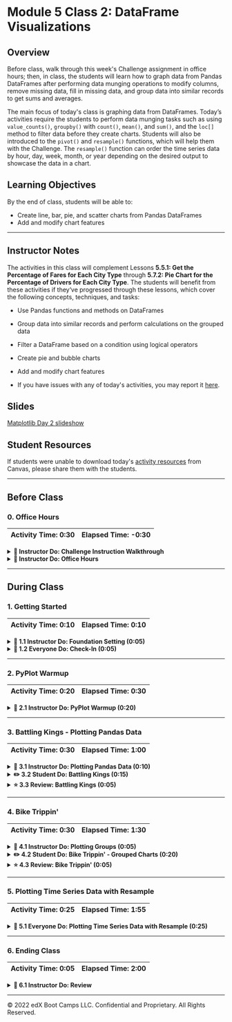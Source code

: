 # Module 5 Class 2: DataFrame Visualizations

## Overview

Before class, walk through this week's Challenge assignment in office hours; then, in class, the students will learn how to graph data from Pandas DataFrames after performing data munging operations to modify columns, remove missing data, fill in missing data, and group data into similar records to get sums and averages.

The main focus of today's class is graphing data from DataFrames. Today’s activities require the students to perform data munging tasks such as using `value_counts()`, `groupby()` with `count()`, `mean()`, and `sum()`, and the `loc[]` method to filter data before they create charts. Students will also be introduced to the `pivot()` and `resample()` functions, which will help them with the Challenge. The `resample()` function can order the time series data by hour, day, week, month, or year depending on the desired output to showcase the data in a chart.  

## Learning Objectives

By the end of class, students will be able to:

* Create line, bar, pie, and scatter charts from Pandas DataFrames
* Add and modify chart features 


- - -

## Instructor Notes

The activities in this class will complement Lessons **5.5.1: Get the Percentage of Fares for Each City Type** through **5.7.2: Pie Chart for the Percentage of Drivers for Each City Type**.  The students will benefit from these activities if they‘ve progressed through these lessons, which cover the following concepts, techniques, and tasks:  

* Use Pandas functions and methods on DataFrames
* Group data into similar records and perform calculations on the grouped data
* Filter a DataFrame based on a condition using logical operators
* Create pie and bubble charts
* Add and modify chart features 

* If you have issues with any of today's activities, you may report it [here](http://tiny.cc/BootCampFeedback).

## Slides

[Matplotlib Day 2 slideshow](https://docs.google.com/presentation/d/1vAmYdFWHFnxMB49ZPVyrzEC4ZcXkfcMABCLwXKzNZSg/edit?usp=sharing)

## Student Resources

If students were unable to download today's [activity resources](https://2u-data-curriculum-team.s3.amazonaws.com/data-viz-online-lesson-plans/05-Lessons/5-2-Student_Resources.zip) from Canvas, please share them with the students. 

- - - 

## Before Class

### 0. Office Hours

| Activity Time: 0:30       |  Elapsed Time:     -0:30  |
|---------------------------|---------------------------|

<details>
  <summary><strong>📣 Instructor Do: Challenge Instruction Walkthrough</strong></summary>

Let the students know that the first few minutes of Office Hours will include a walkthrough of the Challenge requirements and rubric, as well as helpful tips they need in order to be successful.

Open the Challenge in Canvas and go through the high-level instructions and requirements with your class. Be sure to check for understanding.

Open the Rubric in Canvas and go through the Mastery column with your class and show how it maps back to the requirements for each deliverable. Be sure to check for understanding.

Review the following tips to ensure clarity on the Challenge:

The first part of the assignment, **Deliverable 1: A Summary Ride-sharing DataFrame by City Type**, should not be too challenging, as it will draw on their Pandas skills and knowledge that they learned and used in "Module 4: PyCitySchools". They'll use the Pandas `groupby()` function with the `count()` and `sum()` methods on DataFrame columns to get the total number of rides, drivers and fares for each city type. Then, they’ll use data munging to calculate the average fare per ride and average fare per driver for each city type. Finally, they'll add this data to a new DataFrame and format the columns.

We have provided the [PyBer Challenge starter code](../../../01-Assignments/05-PyBer/Resources/PyBer_Challenge_starter_code.ipynb) that has comments indicating where the learners will need to add code to complete this part of the Challenge.

The second part of the Challenge, **Deliverable 2: A Multiple-line Chart of Total Fares for each City Type** will feel more challenging because we are asking them to use two new Pandas functions to produce a multiple-line graph in Matplotlib "fivethirtyeight" graph style that shows the total fares for each week by city type.

This second part of the Challenge may be harder than Deliverable 1. In the [starter code](../../../01-Assignments/05-PyBer/Resources/PyBer_Challenge_starter_code.ipynb), there are commented sections for the learners to add their code to complete this part of the Challenge. In addition, we have provided two videos to assist them, one on how to use the `pivot()` function and another on how to use the `resample()` function.

* First, they'll need to use the `groupby()` function to create a multi-index DataFrame on the city "type" and "date" columns, and apply the `sum()` method on the "fare" column to get the total fare amount.

* Next, they'll use the `reset_index()` method to place all the data in columns.

* Then, they'll use the `pivot()` function to reshape the data where the index is the `date`, the columns are the `'type'` of city, and the values are `fare`.

* Next, they'll need to use the `loc` method on a date range to filter the data. Remind them that they have already used the `loc` method in the "Module 4: PyCitySchools" Challenge.

* Then, they'll convert the date, which will be the index, to a `datetime` datatype and confirm that the datatype has been changed.

* Then, they'll use the `resample()` function to reshape the data in weekly bins, i.e., `('W')`, and then apply the `sum()` method to get the total fares for each week.

  * When using the `resample()` method on a DataFrame, they should be aware that they can resample time series data by day, week, month, or any other time increment as long as the DataFrame has a datetime-like index (`DatetimeIndex`).

* Finally, they'll use the object-oriented interface method to plot the resampled DataFrame using `df.plot()` and the Matplotlib `"fivethirtyeight"` style.

For **Deliverable 3: Written Report for the PyBer Analysis**, the students will write a report in the repository README.md file based on their analysis, just like they did in the previous modules.

For the **Results** section of Deliverable 3, the students need to describe the differences in ride-sharing data among the different city types. They are encouraged to use images from the summary DataFrame and multiple-line chart to support their results.

For the **Summary** section of Deliverable 3, the students need to provide the CEO with three business recommendations for addressing any disparities among the city types.

Encourage your class to begin the Challenge as soon as possible, if they haven’t already, and to use the Learning Assistants channel and the remainder of Office Hours with their instructional team for help as they progress through their work. If they feel like they need context to understand documentation or instructions throughout the week, this is where they can get it.

Open the floor to discussion and ensure to answer any questions they may have about the Challenge requirements before moving onto other areas of interest.

</details>

<details>
  <summary><strong>📣  Instructor Do: Office Hours</strong></summary>

For the remaining time, remind the students that this is their time to ask questions and get assistance from their instructional staff as they’re learning new concepts and working on the Challenge assignment.

Expect that students may ask for assistance. For example: 

* Challenge assignment 
* Further review on a particular subject
* Debugging assistance
* Help with computer issues
* Guidance with a particular tool

</details>


- - - 

## During Class 

### 1. Getting Started

| Activity Time:       0:10 |  Elapsed Time:      0:10  |
|---------------------------|---------------------------|

<details>
  <summary><strong>📣 1.1 Instructor Do: Foundation Setting (0:05)</strong></summary>

* Welcome students to class.

* Direct students to post individual questions in the Zoom chat to be addressed by you and your TAs at the end of class.

* Open the slideshow and use slides 1-7 to walk through the foundation setting with your class.

* **This Week - Matplotlib** Talk through the key skills that students will learn this week, and let them know that they are continuing to build on their data analyst skills. 

* **Today's Objectives:** Now, outline the concepts covered in today's lesson. Remind students that they can find the relevant activity files in the “Getting Ready for Class” page in their course content. 

</details>

<details>
  <summary><strong>🎉 1.2 Everyone Do: Check-In (0:05)</strong></summary>

* Ask the class the following questions and call on students for the answers:

    * **Q:** How are you feeling about your progress so far?

    * **A:** We are adding to our Matplotlib skill set. It's important to look back and see what we accomplished, and acknowledge that it's a lot! It’s also okay to feel overwhelmed as long as you don’t give up. The more you practice, the more comfortable you'll be coding.
    
    * **Q:** How comfortable do you feel with this topic? 

    * **A:** Let's do "fist to five" together. If you are not feeling confident, hold up a fist (0). If you feel very confident, hold up an open hand (5).

</details>




- - - 

### 2. PyPlot Warmup

| Activity Time:       0:20 |  Elapsed Time:      0:30  |
|---------------------------|---------------------------|

<details>
  <summary><strong>📣  2.1 Instructor Do: PyPlot Warmup (0:20)</strong></summary>

* Before diving into the meat and potatoes of today's lesson, we will spend some time warming up our minds with some PyPlot drilling exercises. 
 
* In this activity, you will guide the students on how to use PyPlot to create the most effective visualizations for a variety of data sets. This activity should be a review of the students’ skills at creating plots, but it will also make them think about what type of plot best fits a data set.

* Have the students open the [plot_drills_unsolved.ipynb](Activities/01-Ins_PlotsReview/Solved/plot_drills.ipynb) file within the Jupyter Notebook. 

* **Q1:** Ask the students what type of graph would work for "Data Set 1"?

    ```python
    # Data Set 1
    gyms = ["Crunch", "Planet Fitness", "NY Sports Club", "Rickie's Gym"]
    members = [49, 92, 84, 53]
    
    ```

* **A1:** The first data set can be used to create a pie chart, but it may be more ideal for a bar chart since the programmer is provided only with a list of strings—gym names—and a list of integers—gym memberships—that should be compared against each other.  

* **Q2:** Ask the students what the syntax is for creating a basic bar chart?

* **A2:** Let the students know that the basic syntax is as follows and is covered in Lesson 5.1.5. 

  ![Gym bar chart](Images/01-PyPlotDrills_basic-bar.png)


* Have the students create the basic bar chart and remind them that this bar chart doesn't provide enough information for the viewer to able to understand the what is being analyzed, therefore we need to add annotations. 
    
* Ask the students what annotations would make the gym bar chart easier to understand.

* Open [01-Ins_PlotsReview](Activities/01-Ins_PlotsReview/Solved/plot_drills.ipynb) within the Jupyter Notebook and show the students the output for the more understandable bar chart and explain the following modifications: 
  * The tick locations for the x-axis are modified so that they fall in the center of their associated bar when the bars are aligned to the edge of the chart. 
  * A title is added, and the limits of the x- and y-axes are then also modified to ensure there is some separation between the bars and the edge of the chart.
  * The bar color can be changed using the `facecolor="red"` parameter.
  
    ![Drills - Bar Chart](Images/01-PyPlotDrills_Bar.png)

  * Since pie charts are helpful when comparing parts of a whole, using a pie chart to graph the gym data provides a different perspective from the bar chart.
    
  * Ask the students how they would create a simple pie chart with the gym data. When you have an answer, or if they are struggling, run the following cell to create a basic pie chart without adding colors, text, values, or the `explode()` tuple. 

    ![Drills - Data Set 1 Pie Chart](Images/01-PyPlotDrills_Basic_Pie.png)

  * Then, show them how to make the pie chart easier to interpret by adding colors, values, popping out the percentage for the most popular gym , and orienting the pie chart with `startangle=90`. 

    ![Drills - Data Set 1 Pie Chart enhanced](Images/01-PyPlotDrills_Pie_modified.png)

* Move on to "Data Set 2" and ask the students the following questions. 

* **Q3:** Ask the students what type of graph would be best for "Data Set 2"?

    ```python
    # Data Set 2
    seconds = [0,  10,  20,  30,  40,  50,  60,  70,  80,  90, 100, 110, 120, 130, 140, 150]
    coaster_speed = [0, 10, 15, 65, 75, 70, 60, 68, 55, 70, 70, 55, 50, 30, 10, 0]
    
    ```

* **A3:** The second data set fits a line chart because the values within the lists change over time in relation to one another.  

* Run the code to create a simple line chart and show the students the output, and point out that `plt.plot()` needs the data for the x- and y-axes.  
  
  ![rollercoaster line chart](Images/01-PyPlotDrills_basic-line.png)
  
* Run the code for the second bar chart in the [01-Ins_PlotsReview](Activities/01-Ins_PlotsReview/Solved/plot_drills.ipynb) file and show the students the output. 

  * This line chart doesn't provide enough information to the viewer. In order to do that we need to add annotations. 
  
  * Ask the students what annotations would make the gym bar chart easier to interpret.
  
  * Run the code to create the aesthetically pleasing rollercoaster visualization in the [01-Ins_PlotsReview](Activities/01-Ins_PlotsReview/Solved/plot_drills.ipynb) file, then show the students the code and output and answer any questions. 

* Move on to "Data Set 3" and ask the students the following questions. 

* **Q4:** Ask the students what type of graph would be best for "Data Set 3"?

    ```python
    # Data Set 3
    mpg = [18, 15, 18, 16, 17, 15, 14, 14, 14, 15, 15, 14, 15, 
       14, 24, 22, 18, 21, 27, 26, 25, 24, 25, 26, 21, 10, 10, 11, 9]
       
    horsepower = [130, 165, 150, 150, 140, 198, 220, 215, 225, 190, 170, 160, 150, 
              225, 95, 95, 97, 85,88, 46, 87, 90, 95, 113, 90, 215, 200, 210, 193]
    
    ```

* **A4:** Since the data set compares 2 lists with unique values, a scatter plot is the ideal method for visualizing the relationship.

  * Explain that scatter plots require very little styling to make them easy to interpret, so the chart really only needs to be drawn. 

    ![Drills - Simple scatter plot](Images/01-PyPlotDrills_Scatter.png)

  * Scatter plots allow you to modify the size of the marker on the scatter plot to create a relationship between the two sets of data by adjusting the size of each marker using the `s=` parameter. 

* For our chart, we can create a relationship between horsepower and mpg by adding the number of cylinders of the engine for each data.
   * Run the code to create the annotated scatter plot in the [01-Ins_PlotsReview](Activities/01-Ins_PlotsReview/Solved/plot_drills.ipynb) file and review the following points:

    * We are provided with a list of the number of cylinders for each vehicle, and we can adjust the values by a factor of 10, `cylinders_adj = [item * 10 for item in cylinders]` and add these values to the `s=` parameter. 

    * Next, we add the `label="No. Cylinders"` parameter for the legend.

        ![Drills - Scatter Plot - enhanced](Images/01-PyPlotDrills_Scatter_modified.png)

* Send out the [plot_drills.ipynb solution](Activities/01-Ins_PlotsReview/Solved/plot_drills.ipynb) file for students to refer to later.

* Answer any questions before proceeding to the next activity.


</details>



- - - 

### 3. Battling Kings - Plotting Pandas Data

| Activity Time:       0:30 |  Elapsed Time:      1:00  |
|---------------------------|---------------------------|

<details>
  <summary><strong>📣 3.1 Instructor Do: Plotting Pandas Data (0:10)</strong></summary>

* You can use slides 8-20 for the following activity. 

* The plots within the previous activity were generated using mock data. In real applications, data could be messy, incomplete, or in strange formats.

* When dealing with real data, analysts will typically spend a lot of time "cleaning" it prior to generating any graphics. Once the data is clean, they can create an accurate and effective plot.

* Last week, we learned how to clean up and preprocess data sets using Pandas. Most likely,  real-world data that we’ll want to analyze and create visualizations will be in a CSV file which will have to be read into a Pandas DataFrame.

* The creators of Pandas realized that most people using Pandas would move on to visualize their plots using Matplotlib. In a moment of pure genius, they built Matplotlib methods into their library to allow data analysts to quickly and easily generate complex charts.

* Open and run [02-Ins_PandasPlot](Activities/02-Ins_PandasPlot/Solved/avg_state_rain.ipynb) within Jupyter Notebook to show students how Pandas can be used to create intricate plots and data visualizations using the values stored in DataFrames. Cover the following talking points:

  * Using PyPlot, it took a lot of code to create a bar chart of average rainfall by state.

  * Scroll down to the "Using Pandas to Chart a DataFrame" section of the application. See how the original DataFrame is being cut down to only those values that the application should chart. The index for the DataFrame is then set to the "State" column so that Pandas will use these values later on.

  * `DataFrame.plot()` is called and the parameters `kind="bar"` and `figsize=(20,3)` are passed into it. This tells Pandas to create a new bar chart using the values stored within the DataFrame. The values stored within the index will be the labels for the x-axis, while the values stored within the other column will be used to plot the y-axis.

  * The bar chart produced is automatically styled. The header for the index is now the label for the x-axis, while the header for the other column has been placed inside a legend.

  * The chart can also still be edited just like any other kind of PyPlot. For example, the title for the chart can still be set using `plt.title()`.

    ![Pandas Plotting Basics](Images/02-PandasPlot_Basics.png)

  * Pandas will plot multiple columns so long as the DataFrame contains multiple columns of data.

  * It is also possible to modify a specific Pandas plot by storing the plot within a variable and then using built-in methods to modify it. For example, `PandasPlot.set_xticklabels()` will allow the user to modify the tick labels on the x-axis without having to manually set the DataFrame's index.

    ![Multi Plotting](Images/02-PandasPlot_MultiPlot.png)

  * To use a different plotting type, simply change the "kind" that is being passed as a parameter.

* Send out the [avg_state_rain.ipynb](Activities/02-Ins_PandasPlot/Solved/avg_state_rain.ipynb) file for students to refer to later.

* Ask the class the following questions and call on students for the answers:

    * **Q:** Where have we used this before?

    * **A:** Plotting Pandas DataFrames and Series was covered in Lesson 5.1.10.

    * **Q:** How does this activity equip us for the Challenge?

    * **A:** We'll need to plot a DataFrame in the Challenge.

    * **Q:** What can we do if we don't completely understand this?

    * **A:** We can refer to the lesson plan and reach out to the instructional team for help.

* Answer any questions before moving on to the student activity.


</details>

<details>
  <summary><strong>✏️ 3.2 Student Do: Battling Kings (0:15)</strong></summary>

* In this activity, students will create a bar chart that visualizes which kings in the Game of Thrones universe have participated in the most battles. This means that students will need to clean up and analyze a Pandas DataFrame before creating their plot.

* Make sure the students can download and open the [instructions](Activities/03-Stu_BattlingKings-PlottingPandas/README.md) and the [unsolved battling_kings.ipynb](Activities/03-Stu_BattlingKings-PlottingPandas/Unsolved/battling_kings_unsolved.ipynb) files from the AWS link. 

* Go over the instructions in the README, then open up the [battling_kings solution](Activities/03-Stu_BattlingKings-PlottingPandas/Solved/battling_kings.ipynb) file within the Jupyter Notebook and run the code to show the end results of the application.

    ![Kings bar chart](Images/03-BattlingKings_Output.png)

* Divide students into breakout groups of 3-5. They should work on the solution by themselves but can reach out to others in their group for tips.

* Let students know that they may be asked to share and walk through their work at the end of the activity.

</details>

<details>
  <summary><strong>⭐ 3.3 Review: Battling Kings (0:05)</strong></summary>

* Once time is complete, ask for volunteers to share their solution. Remind them that it is perfectly alright if they didn't complete the activity. 

* To encourage participation, you can open the [battling_kings_unsolved.ipynb](Activities/03-Stu_BattlingKings-PlottingPandas/Unsolved/battling_kings_unsolved.ipynb) file and ask the students to help you write the code for each cell. 

* If there are no volunteers, open up the [battling_kings solution](Activities/03-Stu_BattlingKings-PlottingPandas/Solved/battling_kings.ipynb) within the Jupyter Notebook and go through the code line by line with the class, answering whatever questions they have and discussing the following points:

  * Since the primary purpose of this chart will be to uncover which kings have participated in the most battles, it is crucial to collect the `value_counts()` of both the "attacking_king" and "defending_king" columns.

  * The values contained in these 2 Pandas series should be added together to calculate the total battles each king participated in. This should be done using `Series.add(OtherSeries, fill_value=0)` so that the 2 kings who have only been on the defending sides of battles will be added properly.

  * From this point, all that needs to be done is use `Series.plot(kind="bar")` to create the desired plot.

    ![Kings Code](Images/03-BattlingKings_Code.png)


* Ask the class the following questions and call on students for the answers:

  * **Q:** How would you separate out the attacking and defending data for each king and plot the results?

  * **A:** You would create a new DataFrame where one column is the `attacker_data` and one column is the `defender_data`, and then fill in the `NaN` with "0".  

    ![Kings battle DataFrame](Images/03-BattlingKings_battle_df.png)

  * And you would remove the `facecolor="red"` parameter in the `plot()` function to generate the following plot. 

    ![Kings battle DataFrame bar plots](Images/03-BattlingKings_two_bars.png)
    
  * **Q:** What can we do if we don't completely understand this?

  * **A:** You can reach out to the instructional staff.

* Send out the [battling_kings solution](Activities/03-Stu_BattlingKings-PlottingPandas/Solved/) files for students to refer to later.

* Answer any questions before proceeding to the next activity.

</details>



- - - 

### 4. Bike Trippin'

| Activity Time:       0:30 |  Elapsed Time:      1:30  |
|---------------------------|---------------------------|

<details>
  <summary><strong>📣 4.1 Instructor Do: Plotting Groups (0:05)</strong></summary>

* You can use slides 21-29 for the following activity.

* Ask the students if they remember how to group data using Pandas. Then, remind the students of the following:

  * We can group and summarize data using the Pandas `groupby()` function. The output of this is a GroupBy object.

  * A DataFrame is returned when a method, like `mean()`, is called on a GroupBy object.

    ```python
    # Returns a DataFrame from a GroupBy object
    df.groupby('state').mean()
    ```

  * If the method is called on a specific column of a GroupBy object, then a series is returned.

    ```python
    # Returns a Series from a GroupBy object
    states = df.groupby('state')
    states['city'].mean()
    ```

  * Then, either the`DataFrame.plot()` or `Series.plot()` can be used to quickly create charts based on summary data.

* Open [04-Ins_GroupPlots](Activities/04-Ins_GroupPlots/Solved/plotting_groups.ipynb) within the Jupyter Notebook and run through the code with the class.

  * This example takes used car data from Germany and allows users to determine what categories influence the pricing of a car.

  * Within this application, the original DataFrame is grouped by the values of the `"maker"` column and returned as a GroupBy object.

  * Those values are then counted on the column `"maker"`, returning a Series with the count of each `"maker"`.

  * This Series is then charted using Pandas.

    ![Charting Groups](Images/04-Group_plot.png)

* Send out the [plotting_groups.ipynb solution](Activities/04-Ins_GroupPlots/Solved/plotting_groups.ipynb) file for students to refer to later.

* Ask the class the following questions and call on students for the answers:

    * **Q:** Where have we used this before?

    * **A:** We have not plotted data created from a GroupBy object.

    * **Q:** How does this activity equip us for the Challenge?

    * **A:** We will need to be familiar with how to create a GroupBy object in the Challenge.  

    * **Q:** What can we do if we don't completely understand this?

    * **A:** We can refer to the lesson plan and reach out to the instructional team for help.

* Answer any questions before moving on to the student activity.

</details>

<details>
  <summary><strong>✏️ 4.2 Student Do: Bike Trippin' - Grouped Charts (0:20)</strong></summary>

* In this activity, students will create a pair of charts based on community bike data collected from Seattle. This activity will require them to create and analyze GroupBy objects before printing some visualizations of their findings to the screen.

* Make sure the students can download and open the [instructions](Activities/05-Stu_BikeTrippin-Groupby/README.md) and the [bike_trippin_unsolved.ipynb](Activities/05-Stu_BikeTrippin-Groupby/Unsolved/bike_trippin_unsolved.ipynb) files from the AWS link. 

* Go over the instructions in the README, then open up the [bike_trippin.ipynb](Activities/05-Stu_BikeTrippin-Groupby/Solved/bike_trippin.ipynb) file within the Jupyter Notebook and run the code to show the bar chart and pie chart that they'll create. 

* Divide students into breakout groups of 3-5. They should work on the solution by themselves but can reach out to others in their group for tips.

* Let students know that they may be asked to share and walk through their work at the end of the activity.


</details>


<details>
  <summary><strong>⭐ 4.3 Review: Bike Trippin' (0:05)</strong></summary>

* When time is complete, open the [bike_trippin_unsolved.ipynb](Activities/05-Stu_BikeTrippin-Groupby/Unsolved/bike_trippin_unsolved.ipynb) file and ask for volunteers to help you write the code for each cell.

* If there are no volunteers, begin adding the code for each cell and make sure to discuss the following points:

  * For the bar chart, the original DataFrame is grouped by the values within the "gender" column and then counted.

  * After splitting the data into groups based on gender, and getting the number of bike trips per gender, there is an extra row, called "stoptime." This row must be dropped so the data can be charted accurately.

    ![Extra row by gender](Images/05-BikeTrippin_extra_row.png)

  * After dropping the extra row, the title for the chart is set within the `Series.plot()` method, while the x-axis and y-axis labels are set using Matplotlib's `Axes.set_xlabel()` and `Axes.set_ylabel()` methods.

    ![Bar Chart Code](Images/05-BikeTrippin_BarCode.png)

  * For the pie chart, the original DataFrame is grouped by both the "bikeid" and "gender" columns, and a GroupBy object is returned. When the sum analysis is performed, a DataFrame containing multiple indexes is returned so that the duration is calculated per gender per bike.

    ![Multiple Indexes](Images/05-BikeTrippin_MultiIndex.png)

  * To create a chart based on one bike only, the `loc[]` method must be used on the multi-index DataFrame and the `bikeid` must be passed inside the `loc[]` method. This returns a DataFrame with only the "gender" column as the index and "tripduration" as the value.

    ![SEA00001 bike id DataFrame](Images/05-BikeTrippin_one_bike_df.png)

  * When creating a pie chart, a Y value must be passed into the `DataFrame.plot()` method. This lets Pandas know what label or position of the column to plot. Here we are plotting `tripduration`.

  * The title for the pie chart is set dynamically by concatenating strings.

    ![Pie Chart Code](Images/05-BikeTrippin_PieCode.png)

* Ask the class the following questions and call on students for the answers:

  * **Q:** What can we do if we don't completely understand this?

  * **A:** You can reach out to the instructional staff for assistance.

* Send out the [bike_trippin.ipynb](Activities/05-Stu_BikeTrippin-Groupby/Solved/bike_trippin.ipynb) file for students to refer to later.

* Answer any questions before proceeding to the next activity.

</details>



- - - 

### 5. Plotting Time Series Data with Resample

| Activity Time:       0:25 |  Elapsed Time:      1:55  |
|---------------------------|---------------------------|


<details>
  <summary><strong>🎉 5.1 Everyone Do: Plotting Time Series Data with Resample (0:25)</strong></summary>

* For the final activity of the day, tell the students that everyone will work together on an activity that will help them with the PyBer Challenge. You can use slides 30-32 to start the following activity.

* In this activity, you will guide students in the creation of a multiple-line graph to show the number of bike trips for each gender for a selected year from the bike trip data they used in the previous activity.

  ![multiline ride plot by gender](Images/06-mutliline_ride_plot.png)

* Make sure the students can download and open the [instructions](Activities/06-Evr_BikeTrippin-Pivot_Resample/README.md) and the [bike_trippin_resample_unsolved.ipynb](Activities/06-Evr_BikeTrippin-Pivot_Resample/Unsolved/bike_trippin_resample_unsolved.ipynb) files from the AWS link. 

* Open the [bike_trippin_resample_unsolved.ipynb](Activities/06-Evr_BikeTrippin-Pivot_Resample/Unsolved/bike_trippin_resample_unsolved.ipynb) file within the Jupyter Notebook and walk through the instructions in each cell. 

* Have the students import the `trip.csv` file, get the columns from the DataFrame, and create the GroupBy object with "gender" and "stoptime".

  * Remind the students that they'll need to use brackets when creating a GroupBy object with two more columns, just like they did when they created the GroupBy object for the pie chart in the previous activity.

  * Then, show them how to get the number of trips on the GroupBy object by chaining the `.count()['tripduration']` to the GroupBy object to get the following Pandas Series. 

    ![GroupBy gender and stoptime with number of trips](Images/06-GroupBy-Series.png)
  

* To convert this Series to a DataFrame, we use the `reset_index()` method. Send out and review the [Pandas Series reset_index documentation](https://pandas.pydata.org/pandas-docs/stable/reference/api/pandas.Series.reset_index.html). 

  ```python
    # Reset the index of the Pandas Series to convert to a DataFrame.
    gender_stoptime = gender_stoptime.reset_index()
    gender_stoptime.head(10)
  ```

* Pause for a moment and inform the students that in order to create the multiple-line graph, the index of the final DataFrame needs to be the `stoptime` column with a `datetime` datatype, as shown below:

  ![Final DataFrame with index as stoptime and datetime datatype](Images/06-Final_DataFrame.png)

* Currently, the datatype for the `stoptime` column is an `object` where the values have the following format, `1/4/2015`, which is indicative of a datetime object. 

* To convert the `stoptime` column to a `datetime` datatype, we use the following code snippet:

  ```python
    #  Convert the 'stoptime' column to a datetime object.
    gender_stoptime['stoptime']= pd.to_datetime(gender_stoptime['stoptime'])
  ```

* After re-checking the datatypes of our columns, the `stoptime` is now a `datetime` datatype. 

  ![The stoptime as datetime datatype](Images/06-stoptime_to_datetime.png)

* Let the students know that the next steps are to convert the `stoptime` column to the index and to make columns for each gender.

* Fortunately, Pandas has the `pivot()` function that can do all of the above. 

* Share the documentation for the [pivot()](https://pandas.pydata.org/pandas-docs/stable/reference/api/pandas.pivot.html) function and go over the following:

  * The Pandas `pivot()` function is a powerful function that is often used in the exploratory data analysis phase of a data science project; it allows you to reshape your data based on column values for a specified index. 

  * The `pivot()` function requires four parameters, data or a DataFrame, an index, columns, and values. For our purposes, we will only need set the index, columns, and values of our pivot table by using the following code:

    ```python
      gender_stoptime_pivot = gender_stoptime.pivot(index="stoptime", columns="gender", values="tripduration")
    ```

  * Let the students know that whether they use the `pivot()` function or the `pivot_table()` function, they will create the same DataFrame. There are slight differences between the two functions, and if time allows you can compare [pivot()](https://pandas.pydata.org/pandas-docs/stable/reference/api/pandas.pivot.html) with [pivot_table()](https://pandas.pydata.org/pandas-docs/stable/reference/api/pandas.pivot_table.html).

* Make sure everyone has been able to create the pivot table DataFrame where the index is the `stoptime` column, the columns are the three genders, and the rows contain a number of trips. Let the students know that the stray `stoptime` column will need to be dropped. 

  ![Pivot table with stoptime as index](Images/06-Pivot_stoptime.png)

* Next, have the students drop the stray `stoptime` column using the following code snippet:

  ```python
    gender_stoptime_pivot.drop('stoptime', axis=1, inplace=True)
  ```

  * Point out that we use the `axis=1` parameter to reference columns, whereas `axis=0` references rows. 
  
  * The `inplace=True` parameter replaces the current DataFrame with the changes you are making, i.e., dropping the `stoptime` column.  If you don't use `inplace=True`, then the changes won't be applied.

  * However, you can set the current operation to a new DataFrame and avoid using the `inplace=True` parameter. The final result will be the same as above. 

    ```python
    new_df = gender_stoptime_pivot.drop('stoptime', axis=1)
    ```

* Before moving on, make sure the students’ pivot table DataFrame looks similar to the following:

  ![Pivot table DataFrame](Images/06-Pivot_DataFrame.png)

* Point out that some rows have `NaN`. Let the students know that these `NaNs` will not affect the output of our final DataFrame. 

* Next, have the students filter the pivot table DataFrame using the `loc[]` method on the specified dates `2015-01-01':'2015-12-31` to create a new DataFrame. 

* Before the students resample the previous DataFrame by the week, open the [resample_practice.ipynb](Activities/06-Evr_BikeTrippin-Pivot_Resample/Solved/resample_practice.ipynb) file and walk through how the `resample()` function can resample time series data into monthly or weekly bins while performing analysis using `sum()`, `count()`, and `mean()` for the resampled time period.  

* Send out the [Pandas resample() function documentation](https://pandas.pydata.org/pandas-docs/stable/reference/api/pandas.DataFrame.resample.html) for students to reference. 

* Finally, have the students resample the previous DataFrame by the week to get the number of trips for each gender, then plot the resampled DataFrame. 

* Answer any questions before ending class, and then send out the [06-Evr_BikeTrippin-Pivot_Resample](Activities/06-Evr_BikeTrippin-Pivot_Resample/Solved/) solutions. 

</details>



- - - 

### 6. Ending Class 

| Activity Time:       0:05 |  Elapsed Time:      2:00  |
|---------------------------|---------------------------|

<details>
  <summary><strong>📣  6.1 Instructor Do: Review </strong></summary>

* Before ending class, review the skills that were covered today and mention where in the module these skills are used. 
  * Plotting Pandas DataFrames and Series was covered in **Lesson 5.1.10**.
  * The `groupby()` function was covered in the previous module. 
  * The `pivot()` and `resample()`functions were covered in the **06-Evr_BikeTrippin-Pivot_Resample** activity and will be needed to complete the Challenge.

* Let the students know that they should complete up to "Register for an API Key" in **Lesson 6.2.2 Get Started with OpenWeatherMap API** before next week so they don't have to spend time registering for an API key in class. In addition, this will allow them to participate in the activities that use the OpenWeatherMap API.

* Answer any questions the students may have.

</details>




---

© 2022 edX Boot Camps LLC. Confidential and Proprietary. All Rights Reserved.
